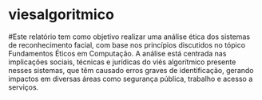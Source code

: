 # viesalgoritmico
#Este relatório tem como objetivo realizar uma análise ética dos sistemas de reconhecimento facial, com base nos princípios discutidos no tópico Fundamentos Éticos em Computação. A análise está centrada nas implicações sociais, técnicas e jurídicas do viés algorítmico presente nesses sistemas, que têm causado erros graves de identificação, gerando impactos em diversas áreas como segurança pública, trabalho e acesso a serviços.
